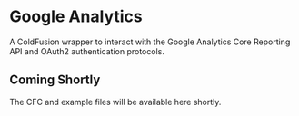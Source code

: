 Google Analytics
============

A ColdFusion wrapper to interact with the Google Analytics Core Reporting API and OAuth2 authentication protocols.


Coming Shortly
----------------

The CFC and example files will be available here shortly.

